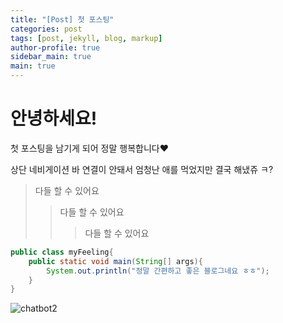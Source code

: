```yaml
---
title: "[Post] 첫 포스팅"
categories: post
tags: [post, jekyll, blog, markup]
author-profile: true
sidebar_main: true
main: true
---
```


# 안녕하세요!

첫 포스팅을 남기게 되어 정말 행복합니다♥

상단 네비게이션 바 연결이 안돼서 엄청난 애를 먹었지만
결국 해냈쥬 ㅋ?

> 다들 할 수 있어요
>
> > 다들 할 수 있어요
> >
> > > 다들 할 수 있어요

```java
public class myFeeling{
    public static void main(String[] args){
        System.out.println("정말 간편하고 좋은 블로그네요 ㅎㅎ");
    }
}
```

![chatbot2](https://github.com/bbjbc/bbjbc/assets/102457140/c9d2b615-843f-4ae6-864d-6deea0ba2aea)
